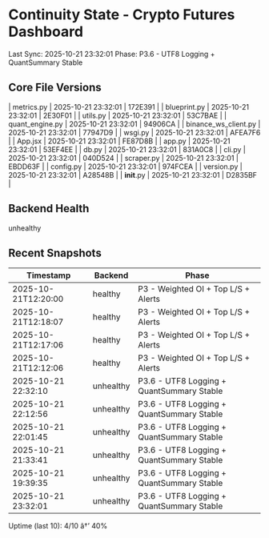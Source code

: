 ﻿# Continuity State - Crypto Futures Dashboard
Last Sync: 2025-10-21 23:32:01
Phase: P3.6 - UTF8 Logging + QuantSummary Stable

## Core File Versions
| metrics.py | 2025-10-21 23:32:01 | 172E391 |
| blueprint.py | 2025-10-21 23:32:01 | 2E30F01 |
| utils.py | 2025-10-21 23:32:01 | 53C7BAE |
| quant_engine.py | 2025-10-21 23:32:01 | 94906CA |
| binance_ws_client.py | 2025-10-21 23:32:01 | 77947D9 |
| wsgi.py | 2025-10-21 23:32:01 | AFEA7F6 |
| App.jsx | 2025-10-21 23:32:01 | FE87D8B |
| app.py | 2025-10-21 23:32:01 | 53EF4EE |
| db.py | 2025-10-21 23:32:01 | 831A0C8 |
| cli.py | 2025-10-21 23:32:01 | 040D524 |
| scraper.py | 2025-10-21 23:32:01 | EBDD63F |
| config.py | 2025-10-21 23:32:01 | 974FCEA |
| version.py | 2025-10-21 23:32:01 | A28548B |
| __init__.py | 2025-10-21 23:32:01 | D2835BF |

## Backend Health
unhealthy

## Recent Snapshots
| Timestamp | Backend | Phase |
|------------|----------|-------|
| 2025-10-21T12:20:00 | healthy | P3 - Weighted OI + Top L/S + Alerts |
| 2025-10-21T12:18:07 | healthy | P3 - Weighted OI + Top L/S + Alerts |
| 2025-10-21T12:17:06 | healthy | P3 - Weighted OI + Top L/S + Alerts |
| 2025-10-21T12:12:06 | healthy | P3 - Weighted OI + Top L/S + Alerts |
| 2025-10-21 22:32:10 | unhealthy | P3.6 - UTF8 Logging + QuantSummary Stable |
| 2025-10-21 22:12:56 | unhealthy | P3.6 - UTF8 Logging + QuantSummary Stable |
| 2025-10-21 22:01:45 | unhealthy | P3.6 - UTF8 Logging + QuantSummary Stable |
| 2025-10-21 21:33:41 | unhealthy | P3.6 - UTF8 Logging + QuantSummary Stable |
| 2025-10-21 19:39:35 | unhealthy | P3.6 - UTF8 Logging + QuantSummary Stable |
| 2025-10-21 23:32:01 | unhealthy | P3.6 - UTF8 Logging + QuantSummary Stable |
Uptime (last 10): 4/10 â†’ 40%
